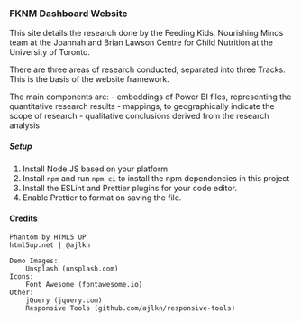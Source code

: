 ### FKNM Dashboard Website

This site details the research done by the Feeding Kids, Nourishing Minds team at the Joannah and Brian Lawson
Centre for Child Nutrition at the University of Toronto.

There are three areas of research conducted, separated into three Tracks. This is the basis of the website framework.

The main components are: - embeddings of Power BI files, representing the quantitative research results - mappings, to geographically indicate the scope of research - qualitative conclusions derived from the research analysis

##### Setup

1. Install Node.JS based on your platform
2. Install `npm` and run `npm ci` to install the npm dependencies in this project
3. Install the ESLint and Prettier plugins for your code editor.
4. Enable Prettier to format on saving the file.

#### Credits

    Phantom by HTML5 UP
    html5up.net | @ajlkn

    Demo Images:
    	Unsplash (unsplash.com)
    Icons:
    	Font Awesome (fontawesome.io)
    Other:
    	jQuery (jquery.com)
    	Responsive Tools (github.com/ajlkn/responsive-tools)
